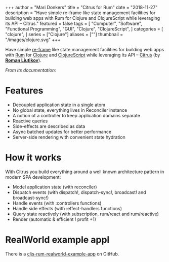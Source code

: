 +++
author = "Mari Donkers"
title = "Citrus for Rum"
date = "2018-11-27"
description = "Have simple re-frame like state management facilities for building web apps with Rum for Clojure and ClojureScript while leveraging its API – Citrus."
featured = false
tags = [
    "Computer",
    "Software",
    "Functional Programming",
    "GUI",
    "Clojure",
    "ClojureScript",
]
categories = [
    "clojure",
]
series = ["Clojure"]
aliases = [""]
thumbnail = "/images/clojure.svg"
+++

Have simple [re-frame](https://github.com/Day8/re-frame) like state management facilities for building web apps with [Rum](https://github.com/tonsky/rum/) for [Clojure](http://clojure.org/) and [ClojureScript](http://clojurescript.org/) while leveraging its API – [Citrus](https://github.com/roman01la/citrus) (by **[Roman Liutikov](https://github.com/roman01la)**).
<!--more-->

*From its documentation:*

# Features

- Decoupled application state in a single atom
- No global state, everything lives in Reconciler instance
- A notion of a controller to keep application domains separate
- Reactive queries
- Side-effects are described as data
- Async batched updates for better performance
- Server-side rendering with convenient state hydration

# How it works

With Citrus you build everything around a well known architecture pattern in modern SPA development:

- Model application state (with reconciler)
- Dispatch events (with dispatch!, dispatch-sync!, broadcast! and broadcast-sync!)
- Handle events (with :controllers functions)
- Handle side effects (with :effect-handlers functions)
- Query state reactively (with subscription, rum/react and rum/reactive)
- Render (automatic & efficient ! profit +1)

# RealWorld example appl

There is a [cljs-rum-realworld-example-app](https://github.com/roman01la/cljs-rum-realworld-example-app) on GitHub.
